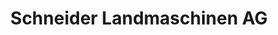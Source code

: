 ---
title: "Schneider Landmaschinen AG"
url: /matzingen/schneider-landmaschinen-ag/
shop: Allgemein
---